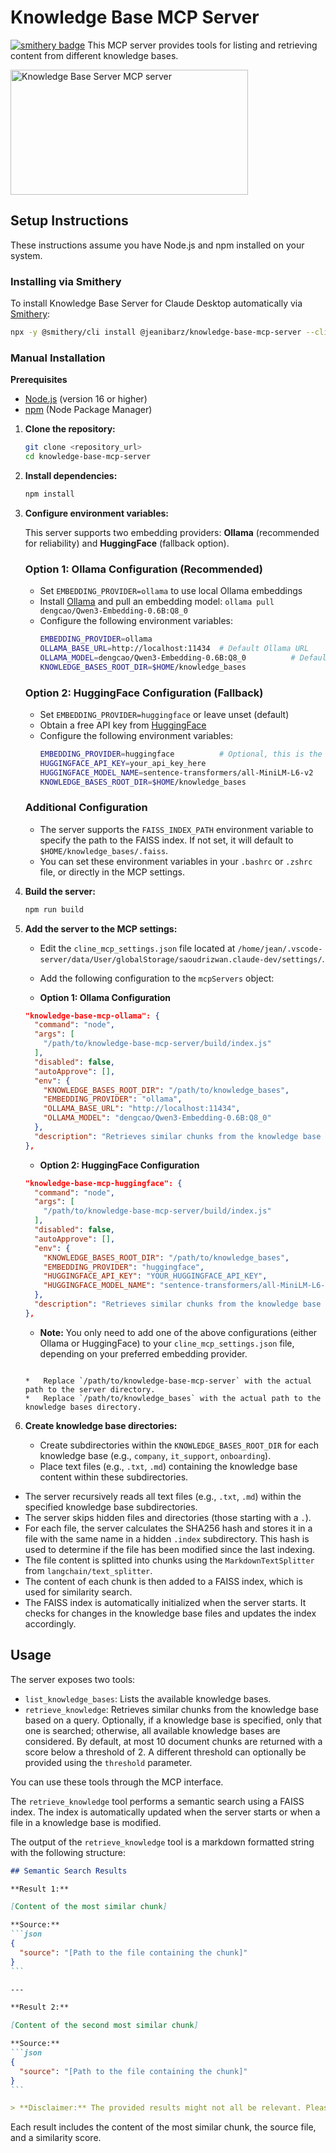 # Knowledge Base MCP Server

[![smithery badge](https://smithery.ai/badge/@jeanibarz/knowledge-base-mcp-server)](https://smithery.ai/server/@jeanibarz/knowledge-base-mcp-server)
This MCP server provides tools for listing and retrieving content from different knowledge bases.

<a href="https://glama.ai/mcp/servers/n0p6v0o0a4">
  <img width="380" height="200" src="https://glama.ai/mcp/servers/n0p6v0o0a4/badge" alt="Knowledge Base Server MCP server" />
</a>

## Setup Instructions

These instructions assume you have Node.js and npm installed on your system.

### Installing via Smithery

To install Knowledge Base Server for Claude Desktop automatically via [Smithery](https://smithery.ai/server/@jeanibarz/knowledge-base-mcp-server):

```bash
npx -y @smithery/cli install @jeanibarz/knowledge-base-mcp-server --client claude
```

### Manual Installation
**Prerequisites**

*   [Node.js](https://nodejs.org/) (version 16 or higher)
*   [npm](https://www.npmjs.com/) (Node Package Manager)

1.  **Clone the repository:**

    ```bash
    git clone <repository_url>
    cd knowledge-base-mcp-server
    ```

2.  **Install dependencies:**

    ```bash
    npm install
    ```

3.  **Configure environment variables:**

    This server supports two embedding providers: **Ollama** (recommended for reliability) and **HuggingFace** (fallback option).

    ### Option 1: Ollama Configuration (Recommended)
    
    *   Set `EMBEDDING_PROVIDER=ollama` to use local Ollama embeddings
    *   Install [Ollama](https://ollama.ai/) and pull an embedding model: `ollama pull dengcao/Qwen3-Embedding-0.6B:Q8_0`
    *   Configure the following environment variables:
        ```bash
        EMBEDDING_PROVIDER=ollama
        OLLAMA_BASE_URL=http://localhost:11434  # Default Ollama URL
        OLLAMA_MODEL=dengcao/Qwen3-Embedding-0.6B:Q8_0          # Default embedding model
        KNOWLEDGE_BASES_ROOT_DIR=$HOME/knowledge_bases
        ```

    ### Option 2: HuggingFace Configuration (Fallback)
    
    *   Set `EMBEDDING_PROVIDER=huggingface` or leave unset (default)
    *   Obtain a free API key from [HuggingFace](https://huggingface.co/)
    *   Configure the following environment variables:
        ```bash
        EMBEDDING_PROVIDER=huggingface          # Optional, this is the default
        HUGGINGFACE_API_KEY=your_api_key_here
        HUGGINGFACE_MODEL_NAME=sentence-transformers/all-MiniLM-L6-v2
        KNOWLEDGE_BASES_ROOT_DIR=$HOME/knowledge_bases
        ```

    ### Additional Configuration
    
    *   The server supports the `FAISS_INDEX_PATH` environment variable to specify the path to the FAISS index. If not set, it will default to `$HOME/knowledge_bases/.faiss`.
    *   You can set these environment variables in your `.bashrc` or `.zshrc` file, or directly in the MCP settings.

4.  **Build the server:**

    ```bash
    npm run build
    ```

5.  **Add the server to the MCP settings:**

    *   Edit the `cline_mcp_settings.json` file located at `/home/jean/.vscode-server/data/User/globalStorage/saoudrizwan.claude-dev/settings/`.
    *   Add the following configuration to the `mcpServers` object:

    *   **Option 1: Ollama Configuration**

    ```json
    "knowledge-base-mcp-ollama": {
      "command": "node",
      "args": [
        "/path/to/knowledge-base-mcp-server/build/index.js"
      ],
      "disabled": false,
      "autoApprove": [],
      "env": {
        "KNOWLEDGE_BASES_ROOT_DIR": "/path/to/knowledge_bases",
        "EMBEDDING_PROVIDER": "ollama",
        "OLLAMA_BASE_URL": "http://localhost:11434",
        "OLLAMA_MODEL": "dengcao/Qwen3-Embedding-0.6B:Q8_0"
      },
      "description": "Retrieves similar chunks from the knowledge base based on a query using Ollama."
    },
    ```

    *   **Option 2: HuggingFace Configuration**

    ```json
    "knowledge-base-mcp-huggingface": {
      "command": "node",
      "args": [
        "/path/to/knowledge-base-mcp-server/build/index.js"
      ],
      "disabled": false,
      "autoApprove": [],
      "env": {
        "KNOWLEDGE_BASES_ROOT_DIR": "/path/to/knowledge_bases",
        "EMBEDDING_PROVIDER": "huggingface",
        "HUGGINGFACE_API_KEY": "YOUR_HUGGINGFACE_API_KEY",
        "HUGGINGFACE_MODEL_NAME": "sentence-transformers/all-MiniLM-L6-v2"
      },
      "description": "Retrieves similar chunks from the knowledge base based on a query using HuggingFace."
    },
    ```

    *   **Note:** You only need to add one of the above configurations (either Ollama or HuggingFace) to your `cline_mcp_settings.json` file, depending on your preferred embedding provider.
    ```

    *   Replace `/path/to/knowledge-base-mcp-server` with the actual path to the server directory.
    *   Replace `/path/to/knowledge_bases` with the actual path to the knowledge bases directory.

6.  **Create knowledge base directories:**

    *   Create subdirectories within the `KNOWLEDGE_BASES_ROOT_DIR` for each knowledge base (e.g., `company`, `it_support`, `onboarding`).
    *   Place text files (e.g., `.txt`, `.md`) containing the knowledge base content within these subdirectories.

*   The server recursively reads all text files (e.g., `.txt`, `.md`) within the specified knowledge base subdirectories.
*   The server skips hidden files and directories (those starting with a `.`).
*   For each file, the server calculates the SHA256 hash and stores it in a file with the same name in a hidden `.index` subdirectory. This hash is used to determine if the file has been modified since the last indexing.
*   The file content is splitted into chunks using the `MarkdownTextSplitter` from `langchain/text_splitter`.
*   The content of each chunk is then added to a FAISS index, which is used for similarity search.
*   The FAISS index is automatically initialized when the server starts. It checks for changes in the knowledge base files and updates the index accordingly.

## Usage

The server exposes two tools:

*   `list_knowledge_bases`: Lists the available knowledge bases.
*   `retrieve_knowledge`: Retrieves similar chunks from the knowledge base based on a query. Optionally, if a knowledge base is specified, only that one is searched; otherwise, all available knowledge bases are considered. By default, at most 10 document chunks are returned with a score below a threshold of 2. A different threshold can optionally be provided using the `threshold` parameter.

You can use these tools through the MCP interface.

The `retrieve_knowledge` tool performs a semantic search using a FAISS index. The index is automatically updated when the server starts or when a file in a knowledge base is modified.

The output of the `retrieve_knowledge` tool is a markdown formatted string with the following structure:

````markdown
## Semantic Search Results

**Result 1:**

[Content of the most similar chunk]

**Source:**
```json
{
  "source": "[Path to the file containing the chunk]"
}
```

---

**Result 2:**

[Content of the second most similar chunk]

**Source:**
```json
{
  "source": "[Path to the file containing the chunk]"
}
```

> **Disclaimer:** The provided results might not all be relevant. Please cross-check the relevance of the information.
````

Each result includes the content of the most similar chunk, the source file, and a similarity score.
